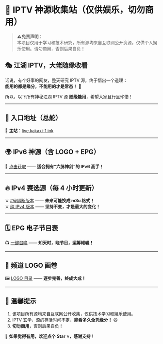 # 📡 IPTV 神源收集站（仅供娱乐，切勿商用）  

> **⚠️免责声明**：  
> 本项目仅用于学习和技术研究，所有源均来自互联网公开资源，仅供个人娱乐使用。请勿商用，否则后果自负！  

## 🎭 江湖 IPTV，大佬随缘收看  

话说，有个好事的网友，整天研究 IPTV 源，终于悟出一个道理：  
**能用的都是缘分，不能用的才是常态！** 🤣  

所以，以下所有神秘江湖 IPTV 源 **随缘能用**，希望大家且行且珍惜！  

---

## 🚀 入口地址（总舵）  
🔗 **主站**：[live.kakaxi-1.ink](https://live.kakaxi-1.ink)  

---

## 🌍 IPv6 神源（含 LOGO + EPG）  
📜 [点击获取](https://live.kakaxi-1.ink/ipv6.m3u) —— **适合拥有“六脉神剑”的 IPv6 高手！**  

---

## 🔥 IPv4 赛选源（每 4 小时更新）  
⚔️ [#号隔断版本](https://live.kakaxi-1.ink/ipv4.txt) —— **未来可能换成 m3u 格式！**  
⚔️ [纯 IPv4 版本](https://live.kakaxi-1.ink/ipv4.1.txt) —— **坚持不变，才是最大的变化！**  

---

## 🗓️ EPG 电子节目表  
📺 [一键召唤](https://live.kakaxi-1.ink/epg.xml) —— **知天时，晓节目，运筹帷幄！**  

---

## 🎨 频道 LOGO 画卷  
🖼️ [LOGO 目录](https://live.kakaxi-1.ink/LOGO/名称.png) —— **逐步完善，终成大成！**  

---

## 📢 温馨提示  

1. 该项目所有源均来自互联网公开收集，仅供技术学习和娱乐使用。  
2. IPTV 玄学，源的存活时间不定，**能看多久全凭缘分！** 😆  
3. **切勿商用**，否则后果自负！  

🙏 **如果觉得有用，欢迎点个 Star ⭐，感谢支持！**  
